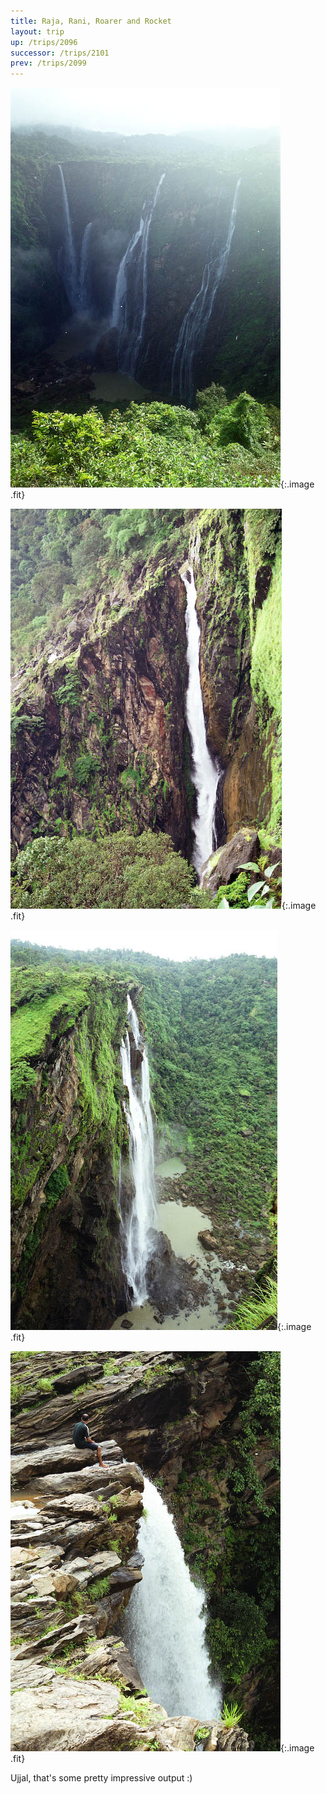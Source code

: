 ```yaml
---
title: Raja, Rani, Roarer and Rocket
layout: trip
up: /trips/2096
successor: /trips/2101
prev: /trips/2099
---
```



![wf-20.jpg](/images/trips/wf2003/wf-20.jpg 'wf-20.jpg'){:.image .fit}


![wf-21.jpg](/images/trips/wf2003/wf-21.jpg 'wf-21.jpg'){:.image .fit}


![wf-22.jpg](/images/trips/wf2003/wf-22.jpg 'wf-22.jpg'){:.image .fit}


![wf-29.jpg](/images/trips/wf2003/wf-29.jpg 'wf-29.jpg'){:.image .fit}


Ujjal, that's some pretty impressive output :)



